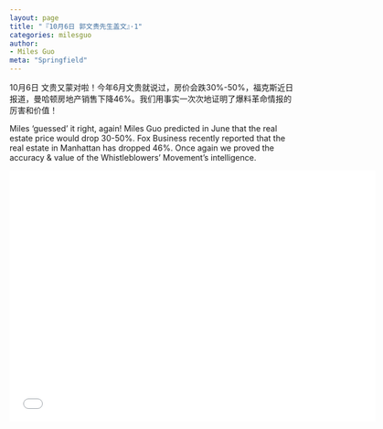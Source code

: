 ```yaml
---
layout: page
title: "『10月6日 郭文贵先生盖文』·1"
categories: milesguo
author:
- Miles Guo
meta: "Springfield"
---
```


10月6日 文贵又蒙对啦！今年6月文贵就说过，房价会跌30%-50%，福克斯近日报道，曼哈顿房地产销售下降46%。我们用事实一次次地证明了爆料革命情报的厉害和价值！

Miles ‘guessed’ it right, again! Miles Guo predicted in June that the real estate price would drop 30-50%. Fox Business recently reported that the real estate in Manhattan has dropped 46%. Once again we proved the accuracy & value of the Whistleblowers’ Movement’s intelligence. 

<center>
<iframe width="640" height="440" src="../../../../video/milesguo/2020_10_06_Miles_Guo_Getter_1.MOV" frameborder="0" allow="accelerometer; autoplay; encrypted-media; gyroscope; picture-in-picture" allowfullscreen></iframe>
</center>

